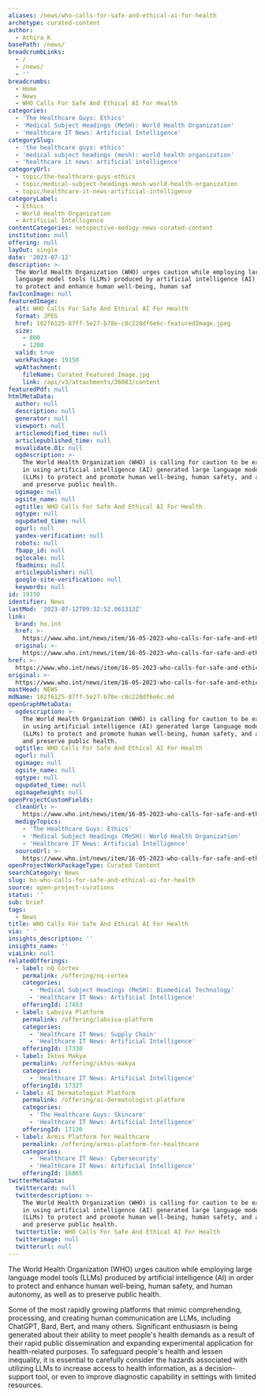 ```yaml
---
aliases: /news/who-calls-for-safe-and-ethical-ai-for-health
archetype: curated-content
author:
  - Athira K
basePath: /news/
breadcrumbLinks:
  - /
  - /news/
  - ''
breadcrumbs:
  - Home
  - News
  - WHO Calls For Safe And Ethical AI For Health
categories:
  - 'The Healthcare Guys: Ethics'
  - 'Medical Subject Headings (MeSH): World Health Organization'
  - 'Healthcare IT News: Artificial Intelligence'
categorySlug:
  - 'the healthcare guys: ethics'
  - 'medical subject headings (mesh): world health organization'
  - 'healthcare it news: artificial intelligence'
categoryUrl:
  - topic/the-healthcare-guys-ethics
  - topic/medical-subject-headings-mesh-world-health-organization
  - topic/healthcare-it-news-artificial-intelligence
categoryLabel:
  - Ethics
  - World Health Organization
  - Artificial Intelligence
contentCategories: netspective-medigy-news-curated-content
institution: null
offering: null
layOut: single
date: '2023-07-12'
description: >-
  The World Health Organization (WHO) urges caution while employing large
  language model tools (LLMs) produced by artificial intelligence (AI) in order
  to protect and enhance human well-being, human saf
favIconImage: null
featuredImage:
  alt: WHO Calls For Safe And Ethical AI For Health
  format: JPEG
  href: 102f6125-87ff-5e27-b78e-c8c228df6e6c-featuredImage.jpeg
  size:
    - 800
    - 1200
  valid: true
  workPackage: 19150
  wpAttachment:
    fileName: Curated_Featured_Image.jpg
    link: /api/v3/attachments/36083/content
featuredPdf: null
htmlMetaData:
  author: null
  description: null
  generator: null
  viewport: null
  articlemodified_time: null
  articlepublished_time: null
  msvalidate.01: null
  ogdescription: >-
    The World Health Organization (WHO) is calling for caution to be exercised
    in using artificial intelligence (AI) generated large language model tools
    (LLMs) to protect and promote human well-being, human safety, and autonomy,
    and preserve public health.  
  ogimage: null
  ogsite_name: null
  ogtitle: WHO Calls For Safe And Ethical AI For Health
  ogtype: null
  ogupdated_time: null
  ogurl: null
  yandex-verification: null
  robots: null
  fbapp_id: null
  oglocale: null
  fbadmins: null
  articlepublisher: null
  google-site-verification: null
  keywords: null
id: 19150
identifier: News
lastMod: '2023-07-12T09:32:52.061313Z'
link:
  brand: ho.int
  href: >-
    https://www.who.int/news/item/16-05-2023-who-calls-for-safe-and-ethical-ai-for-health
  original: >-
    https://www.who.int/news/item/16-05-2023-who-calls-for-safe-and-ethical-ai-for-health
href: >-
  https://www.who.int/news/item/16-05-2023-who-calls-for-safe-and-ethical-ai-for-health
original: >-
  https://www.who.int/news/item/16-05-2023-who-calls-for-safe-and-ethical-ai-for-health
mastHead: NEWS
mdName: 102f6125-87ff-5e27-b78e-c8c228df6e6c.md
openGraphMetaData:
  ogdescription: >-
    The World Health Organization (WHO) is calling for caution to be exercised
    in using artificial intelligence (AI) generated large language model tools
    (LLMs) to protect and promote human well-being, human safety, and autonomy,
    and preserve public health.  
  ogtitle: WHO Calls For Safe And Ethical AI For Health
  ogurl: null
  ogimage: null
  ogsite_name: null
  ogtype: null
  ogupdated_time: null
  ogimageheight: null
openProjectCustomFields:
  cleanUrl: >-
    https://www.who.int/news/item/16-05-2023-who-calls-for-safe-and-ethical-ai-for-health
  medigyTopics:
    - 'The Healthcare Guys: Ethics'
    - 'Medical Subject Headings (MeSH): World Health Organization'
    - 'Healthcare IT News: Artificial Intelligence'
  sourceUrl: >-
    https://www.who.int/news/item/16-05-2023-who-calls-for-safe-and-ethical-ai-for-health
openProjectWorkPackageType: Curated Content
searchCategory: News
slug: ho-who-calls-for-safe-and-ethical-ai-for-health
source: open-project-curations
status: ''
sub: brief
tags:
  - News
title: WHO Calls For Safe And Ethical AI For Health
via: ' '
insights_description: ''
insights_name: ''
viaLink: null
relatedOfferings:
  - label: nQ Cortex
    permalink: /offering/nq-cortex
    categories:
      - 'Medical Subject Headings (MeSH): Biomedical Technology'
      - 'Healthcare IT News: Artificial Intelligence'
    offeringId: 17453
  - label: Labviva Platform
    permalink: /offering/labviva-platform
    categories:
      - 'Healthcare IT News: Supply Chain'
      - 'Healthcare IT News: Artificial Intelligence'
    offeringId: 17330
  - label: Iktos Makya
    permalink: /offering/iktos-makya
    categories:
      - 'Healthcare IT News: Artificial Intelligence'
    offeringId: 17327
  - label: AI Dermatologist Platform
    permalink: /offering/ai-dermatologist-platform
    categories:
      - 'The Healthcare Guys: Skincare'
      - 'Healthcare IT News: Artificial Intelligence'
    offeringId: 17130
  - label: Armis Platform for Healthcare
    permalink: /offering/armis-platform-for-healthcare
    categories:
      - 'Healthcare IT News: Cybersecurity'
      - 'Healthcare IT News: Artificial Intelligence'
    offeringId: 16865
twitterMetaData:
  twittercard: null
  twitterdescription: >-
    The World Health Organization (WHO) is calling for caution to be exercised
    in using artificial intelligence (AI) generated large language model tools
    (LLMs) to protect and promote human well-being, human safety, and autonomy,
    and preserve public health.  
  twittertitle: WHO Calls For Safe And Ethical AI For Health
  twitterimage: null
  twitterurl: null
---
```

<p>The World Health Organization (WHO) urges caution while employing large language model tools (LLMs) produced by artificial intelligence (AI) in order to protect and enhance human well-being, human safety, and human autonomy, as well as to preserve public health.</p><p>Some of the most rapidly growing platforms that mimic comprehending, processing, and creating human communication are LLMs, including ChatGPT, Bard, Bert, and many others. Significant enthusiasm is being generated about their ability to meet people's health demands as a result of their rapid public dissemination and expanding experimental application for health-related purposes. To safeguard people's health and lessen inequality, it is essential to carefully consider the hazards associated with utilizing LLMs to increase access to health information, as a decision-support tool, or even to improve diagnostic capability in settings with limited resources.</p>